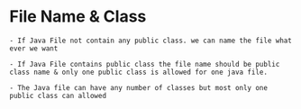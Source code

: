 # File Name & Class
    - If Java File not contain any public class. we can name the file what   ever we want

    - If Java File contains public class the file name should be public      class name & only one public class is allowed for one java file.

    - The Java file can have any number of classes but most only one         public class can allowed

    
